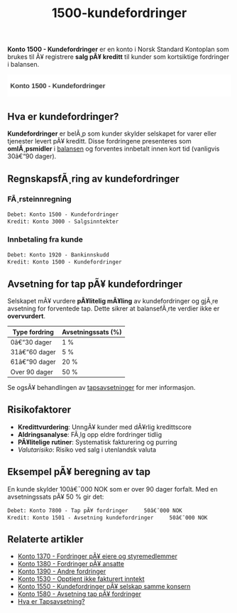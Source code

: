﻿---
title: "1500-kundefordringer"
meta_title: "1500-kundefordringer"
meta_description: '**Konto 1500 - Kundefordringer** er en konto i Norsk Standard Kontoplan som brukes til Ã¥ registrere **salg pÃ¥ kreditt** til kunder som kortsiktige fordringer ...'
slug: 1500-kundefordringer
type: blog
layout: pages/single
---

**Konto 1500 - Kundefordringer** er en konto i Norsk Standard Kontoplan som brukes til Ã¥ registrere **salg pÃ¥ kreditt** til kunder som kortsiktige fordringer i balansen.

![Illustrasjon av konto 1500 kundefordringer](1500-kundefordringer-image.svg)

## Hva er kundefordringer?

**Kundefordringer** er belÃ¸p som kunder skylder selskapet for varer eller tjenester levert pÃ¥ kreditt. Disse fordringene presenteres som **omlÃ¸psmidler** i [balansen](/blogs/regnskap/hva-er-balanseregnskap "Hva er Balanseregnskap?") og forventes innbetalt innen kort tid (vanligvis 30â€“90 dager).

## RegnskapsfÃ¸ring av kundefordringer

### FÃ¸rsteinnregning

```plaintext
Debet: Konto 1500 - Kundefordringer
Kredit: Konto 3000 - Salgsinntekter
```

### Innbetaling fra kunde

```plaintext
Debet: Konto 1920 - Bankinnskudd
Kredit: Konto 1500 - Kundefordringer
```

## Avsetning for tap pÃ¥ kundefordringer

Selskapet mÃ¥ vurdere **pÃ¥litelig mÃ¥ling** av kundefordringer og gjÃ¸re avsetning for forventede tap. Dette sikrer at balansefÃ¸rte verdier ikke er **overvurdert**.

| Type fordring   | Avsetningssats (%) |
|-----------------|--------------------|
| 0â€“30 dager      | 1 %                |
| 31â€“60 dager     | 5 %                |
| 61â€“90 dager     | 20 %               |
| Over 90 dager   | 50 %               |

Se ogsÃ¥ behandlingen av [tapsavsetninger](/blogs/regnskap/tap-pa-fordring "Hva er Tapsavsetning? Behandling av fordringer") for mer informasjon.

## Risikofaktorer

* **Kredittvurdering**: UnngÃ¥ kunder med dÃ¥rlig kredittscore
* **Aldringsanalyse**: FÃ¸lg opp eldre fordringer tidlig
* **PÃ¥litelige rutiner**: Systematisk fakturering og purring
* *Valutarisiko*: Risiko ved salg i utenlandsk valuta

## Eksempel pÃ¥ beregning av tap

En kunde skylder 100â€¯000 NOK som er over 90 dager forfalt. Med en avsetningssats pÃ¥ 50 % gir det:

```plaintext
Debet: Konto 7800 - Tap pÃ¥ fordringer     50â€¯000 NOK
Kredit: Konto 1501 - Avsetning kundefordringer     50â€¯000 NOK
```

## Relaterte artikler

* [Konto 1370 - Fordringer pÃ¥ eiere og styremedlemmer](/blogs/kontoplan/1370-fordringer-pa-eiere-og-styremedlemmer "Konto 1370 - Fordringer pÃ¥ eiere og styremedlemmer")
* [Konto 1380 - Fordringer pÃ¥ ansatte](/blogs/kontoplan/1380-fordringer-pa-ansatte "Konto 1380 - Fordringer pÃ¥ ansatte")
* [Konto 1390 - Andre fordringer](/blogs/kontoplan/1390-andre-fordringer "Konto 1390 - Andre fordringer")
* [Konto 1530 - Opptjent ikke fakturert inntekt](/blogs/kontoplan/1530-opptjent-ikke-fakturert-inntekt "Konto 1530 - Opptjent ikke fakturert inntekt")
* [Konto 1550 - Kundefordringer pÃ¥ selskap samme konsern](/blogs/kontoplan/1550-kundefordringer-pa-selskap-samme-konsern "Konto 1550 - Kundefordringer pÃ¥ selskap samme konsern")
* [Konto 1580 - Avsetning tap pÃ¥ fordringer](/blogs/kontoplan/1580-avsetning-tap-pa-fordringer "Konto 1580 - Avsetning tap pÃ¥ fordringer")
* [Hva er Tapsavsetning?](/blogs/regnskap/tap-pa-fordring "Hva er Tapsavsetning? Behandling av fordringer")
